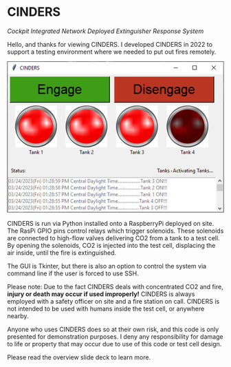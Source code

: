 # CINDERS
 <i>Cockpit Integrated Network Deployed Extinguisher Response System</i>
 
 Hello, and thanks for viewing CINDERS. I developed CINDERS in 2022 to support a testing environment where we needed to put out fires remotely.
 
 ![Screengrab](/screengrab.PNG)

 CINDERS is run via Python installed onto a RaspberryPi deployed on site. The RasPi GPIO pins control relays which trigger solenoids. These solenoids are connected to high-flow valves delivering CO2 from a tank to a test cell.
 By opening the solenoids, CO2 is injected into the test cell, displacing the air inside, until the fire is extinguished.
 
 The GUI is Tkinter, but there is also an option to control the system via command line if the user is forced to use SSH.
 
 Please note: Due to the fact CINDERS deals with concentrated CO2 and fire, <b>injury or death may occur if used improperly!</b> CINDERS is always employed with a safety officer on site and a fire station on call. CINDERS is not intended to be used with humans inside the test cell, or anywhere nearby.
 
 Anyone who uses CINDERS does so at their own risk, and this code is only presented for demonstration purposes. I deny any responsibility for damage to life or property that may occur due to use of this code or test cell design.
 
 Please read the overview slide deck to learn more. 
